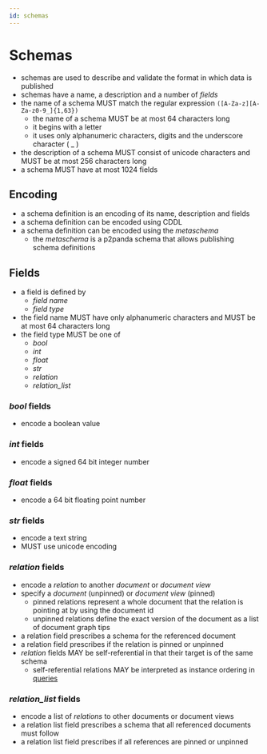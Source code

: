 ```yaml
---
id: schemas
---
```


# Schemas

- schemas are used to describe and validate the format in which data is published
- schemas have a name, a description and a number of _fields_
- the name of a schema MUST match the regular expression `([A-Za-z][A-Za-z0-9_]{1,63})`
  - the name of a schema MUST be at most 64 characters long
  - it begins with a letter
  - it uses only alphanumeric characters, digits and the underscore character ( _ )
- the description of a schema MUST consist of unicode characters and MUST be at most 256 characters long
- a schema MUST have at most 1024 fields

## Encoding

- a schema definition is an encoding of its name, description and fields
- a schema definition can be encoded using CDDL
- a schema definition can be encoded using the _metaschema_
  - the _metaschema_ is a p2panda schema that allows publishing schema definitions

## Fields

- a field is defined by
  - _field name_
  - _field type_
- the field name MUST have only alphanumeric characters and MUST be at most 64 characters long
- the field type MUST be one of
  - _bool_
  - _int_
  - _float_
  - _str_
  - _relation_
  - _relation\_list_

### _bool_ fields

- encode a boolean value

### _int_ fields

- encode a signed 64 bit integer number

### _float_ fields

- encode a 64 bit floating point number

### _str_ fields

- encode a text string
- MUST use unicode encoding

### _relation_ fields

- encode a _relation_ to another _document_ or _document view_
- specify a _document_ (unpinned) or _document view_ (pinned)
  - pinned relations represent a whole document that the relation is pointing at by using the document id
  - unpinned relations define the exact version of the document as a list of document graph tips
- a relation field prescribes a schema for the referenced document
- a relation field prescribes if the relation is pinned or unpinned
- _relation_ fields MAY be self-referential in that their target is of the same schema
  - self-referential relations MAY be interpreted as instance ordering in [queries](/docs/organising-data/queries)

### _relation\_list_ fields

- encode a list of _relations_ to other documents or document views
- a relation list field prescribes a schema that all referenced documents must follow
- a relation list field prescribes if all references are pinned or unpinned
